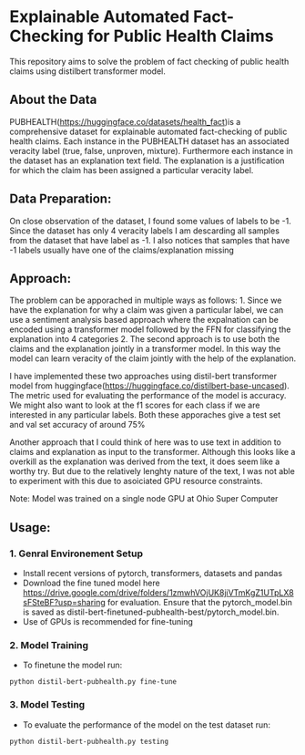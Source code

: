 # Explainable Automated Fact-Checking for Public Health Claims

This repository aims to solve the problem of fact checking of public health claims using distilbert transformer model. 

## About the Data

PUBHEALTH(https://huggingface.co/datasets/health_fact)is a comprehensive dataset for explainable automated fact-checking of public health claims. Each instance in the PUBHEALTH dataset has an associated veracity label (true, false, unproven, mixture). Furthermore each instance in the dataset has an explanation text field. The explanation is a justification for which the claim has been assigned a particular veracity label.

## Data Preparation: 
On close observation of the dataset, I found some values of labels to be -1. Since the dataset has only 4 veracity labels I am descarding all samples from the dataset that have label as -1. I also notices that samples that have -1 labels usually have one of the claims/explanation missing

## Approach:
The problem can be apporached in multiple ways as follows:
    1. Since we have the explanation for why a claim was given a particular label, we can use a sentiment analysis based approach where the expalnation can be encoded using a transformer model followed by the FFN for classifying the explanation into 4 categories
    2. The second approach is to use both the claims and the explanation jointly in a transformer model. In this way the model can learn veracity of the claim jointly with the help of the explanation.

I have implemented these two approaches using distil-bert transformer model from huggingface(https://huggingface.co/distilbert-base-uncased). The metric used for evaluating the performance of the model is accuracy. We might also want to look at the f1 scores for each class if we are interested in any particular labels. Both these apporaches give a test set and val set accuracy of around 75%

Another approach that I could think of here was to use text in addition to claims and explanation as input to the transformer. Although this looks like a overkill as the explanation was derived from the text, it does seem like a worthy try. But due to the relatively lenghty nature of the text, I was not able to experiment with this due to asoiciated GPU resource constraints.

Note: Model was trained on a single node GPU at Ohio Super Computer 

## Usage:
### 1. Genral Environement Setup
* Install recent versions of pytorch, transformers, datasets and pandas
* Download the fine tuned model here https://drive.google.com/drive/folders/1zmwhVOjUK8jiVTmKgZ1UTpLX8sFSteBF?usp=sharing for evaluation. Ensure that the pytorch_model.bin is saved as distil-bert-finetuned-pubhealth-best/pytorch_model.bin.
* Use of GPUs is recommended for fine-tuning

### 2. Model Training
* To finetune the model run:
```
python distil-bert-pubhealth.py fine-tune
```
### 3. Model Testing
* To evaluate the performance of the model on the test dataset run:
```
python distil-bert-pubhealth.py testing
```

